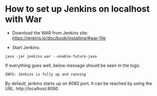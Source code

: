 # How to set up Jenkins on localhost with War

* Download the WAR from Jenkins site:
	https://jenkins.io/doc/book/installing/#war-file

* Start Jenkins: 

`
java -jar jenkins.war --enable-future-java
`

If everything goes well, below message should be seen in the logs:

`
INFO: Jenkins is fully up and running
`

By default, jenkins starts up on 8080 port. It can be reached by using the URL: http://localhost:8080

